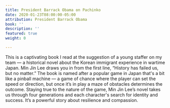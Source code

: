 ```yaml
---
title: President Barrack Obama on Pachinko
date: 2020-01-23T08:00:00-05:00
attribution: President Barrack Obama
book: ''
description: ''
featured: true
weight: 0

---
```

This is a captivating book I read at the suggestion of a young staffer on my team — a historical novel about the Korean immigrant experience in wartime Japan. Min Jin Lee draws you in from the first line, “History has failed us, but no matter.” The book is named after a popular game in Japan that's a bit like a pinball machine — a game of chance where the player can set the speed or direction, but once it’s in play a maze of obstacles determines the outcome. Staying true to the nature of the game, Min Jin Lee’s novel takes us through four generations and each character's search for identity and success. It’s a powerful story about resilience and compassion.